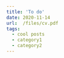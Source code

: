 ```yaml
---
title: 'To do'
date: 2020-11-14
url:  /files/cv.pdf
tags:
  - cool posts
  - category1
  - category2
---
```


 
